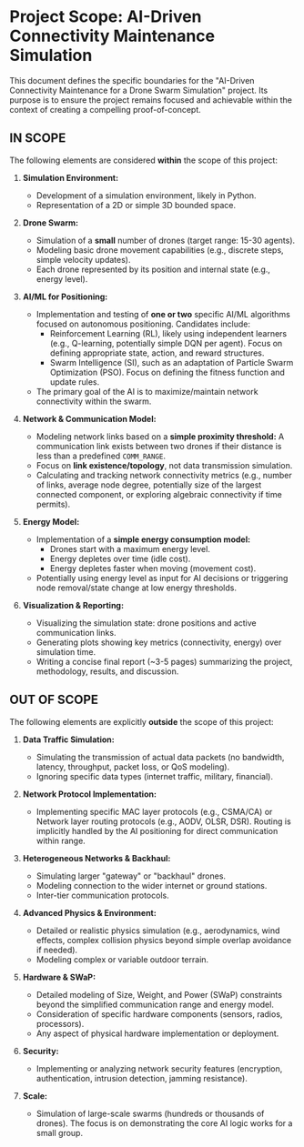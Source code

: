 # Project Scope: AI-Driven Connectivity Maintenance Simulation

This document defines the specific boundaries for the "AI-Driven Connectivity Maintenance for a Drone Swarm Simulation" project. Its purpose is to ensure the project remains focused and achievable within the context of creating a compelling proof-of-concept.

## IN SCOPE

The following elements are considered **within** the scope of this project:

1.  **Simulation Environment:**
    *   Development of a simulation environment, likely in Python.
    *   Representation of a 2D or simple 3D bounded space.

2.  **Drone Swarm:**
    *   Simulation of a **small** number of drones (target range: 15-30 agents).
    *   Modeling basic drone movement capabilities (e.g., discrete steps, simple velocity updates).
    *   Each drone represented by its position and internal state (e.g., energy level).

3.  **AI/ML for Positioning:**
    *   Implementation and testing of **one or two** specific AI/ML algorithms focused on autonomous positioning. Candidates include:
        *   Reinforcement Learning (RL), likely using independent learners (e.g., Q-learning, potentially simple DQN per agent). Focus on defining appropriate state, action, and reward structures.
        *   Swarm Intelligence (SI), such as an adaptation of Particle Swarm Optimization (PSO). Focus on defining the fitness function and update rules.
    *   The primary goal of the AI is to maximize/maintain network connectivity within the swarm.

4.  **Network & Communication Model:**
    *   Modeling network links based on a **simple proximity threshold:** A communication link exists between two drones if their distance is less than a predefined `COMM_RANGE`.
    *   Focus on **link existence/topology**, not data transmission simulation.
    *   Calculating and tracking network connectivity metrics (e.g., number of links, average node degree, potentially size of the largest connected component, or exploring algebraic connectivity if time permits).

5.  **Energy Model:**
    *   Implementation of a **simple energy consumption model:**
        *   Drones start with a maximum energy level.
        *   Energy depletes over time (idle cost).
        *   Energy depletes faster when moving (movement cost).
    *   Potentially using energy level as input for AI decisions or triggering node removal/state change at low energy thresholds.

6.  **Visualization & Reporting:**
    *   Visualizing the simulation state: drone positions and active communication links.
    *   Generating plots showing key metrics (connectivity, energy) over simulation time.
    *   Writing a concise final report (~3-5 pages) summarizing the project, methodology, results, and discussion.

## OUT OF SCOPE

The following elements are explicitly **outside** the scope of this project:

1.  **Data Traffic Simulation:**
    *   Simulating the transmission of actual data packets (no bandwidth, latency, throughput, packet loss, or QoS modeling).
    *   Ignoring specific data types (internet traffic, military, financial).

2.  **Network Protocol Implementation:**
    *   Implementing specific MAC layer protocols (e.g., CSMA/CA) or Network layer routing protocols (e.g., AODV, OLSR, DSR). Routing is implicitly handled by the AI positioning for direct communication within range.

3.  **Heterogeneous Networks & Backhaul:**
    *   Simulating larger "gateway" or "backhaul" drones.
    *   Modeling connection to the wider internet or ground stations.
    *   Inter-tier communication protocols.

4.  **Advanced Physics & Environment:**
    *   Detailed or realistic physics simulation (e.g., aerodynamics, wind effects, complex collision physics beyond simple overlap avoidance if needed).
    *   Modeling complex or variable outdoor terrain.

5.  **Hardware & SWaP:**
    *   Detailed modeling of Size, Weight, and Power (SWaP) constraints beyond the simplified communication range and energy model.
    *   Consideration of specific hardware components (sensors, radios, processors).
    *   Any aspect of physical hardware implementation or deployment.

6.  **Security:**
    *   Implementing or analyzing network security features (encryption, authentication, intrusion detection, jamming resistance).

7.  **Scale:**
    *   Simulation of large-scale swarms (hundreds or thousands of drones). The focus is on demonstrating the core AI logic works for a small group.

